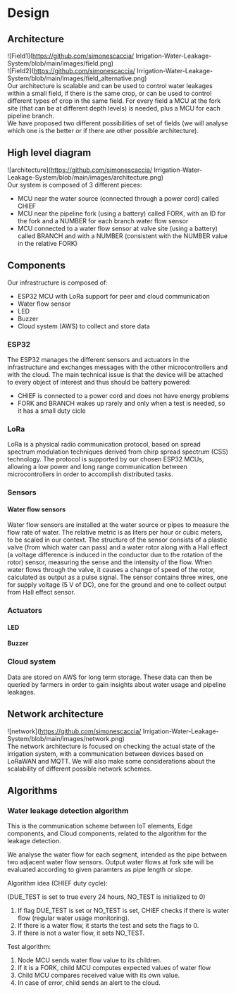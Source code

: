 # Design

## Architecture 
![Field1](https://github.com/simonescaccia/
Irrigation-Water-Leakage-System/blob/main/images/field.png) <br/>
![Field2](https://github.com/simonescaccia/
Irrigation-Water-Leakage-System/blob/main/images/field_alternative.png) <br/>
Our architecture is scalable and can be used to control water leakages within a small field, if there is the same crop, or can be used to control different types of crop in the same field. For every field a MCU at the fork site (that can be at different depth levels) is needed, plus a MCU for each pipeline branch.</br>
We have proposed two different possibilities of set of fields (we will analyse which one is the better or if there are other possible architecture).

## High level diagram
![architecture](https://github.com/simonescaccia/
Irrigation-Water-Leakage-System/blob/main/images/architecture.png) <br/>
Our system is composed of 3 different pieces:
* MCU near the water source (connected through a power cord) called CHIEF
* MCU near the pipeline fork (using a battery) called FORK, with an ID for the fork and a NUMBER for each branch water flow sensor
* MCU connected to a water flow sensor at valve site (using a battery) called BRANCH and with a NUMBER (consistent with the NUMBER value in the relative FORK)

## Components
Our infrastructure is composed of:
* ESP32 MCU with LoRa support for peer and cloud communication 
* Water flow sensor
* LED
* Buzzer
* Cloud system (AWS) to collect and store data


### ESP32
The ESP32 manages the different sensors and actuators in the infrastructure and exchanges messages with the other microcontrollers and with the cloud. The main technical issue is that the device will be attached to every object of interest and thus should be battery powered:
* CHIEF is connected to a power cord and does not have energy problems
* FORK and BRANCH wakes up rarely and only when a test is needed, so it has a small duty cicle

### LoRa
LoRa is a physical radio communication protocol, based on spread spectrum modulation techniques derived from chirp spread spectrum (CSS) technology. The protocol is supported by our chosen ESP32 MCUs, allowing a low power and long range communication between microcontrollers in order to accomplish distributed tasks.

### Sensors
#### Water flow sensors
Water flow sensors are installed at the water source or pipes to measure the flow rate of water. The relative metric is as liters per hour or cubic meters, to be scaled in our context. The structure of the sensor consists of a plastic valve (from which water can pass) and a water rotor along with a Hall effect (a voltage difference is induced in the conductor due to the rotation of the rotor) sensor, measuring the sense and the intensity of the flow. When water flows through the valve, it causes a change of speed of the rotor, calculated as output as a pulse signal. The sensor contains three wires, one for supply voltage (5 V of DC), one for the ground and one to collect output from Hall effect sensor. 

### Actuators
#### LED

#### Buzzer

### Cloud system
Data are stored on AWS for long term storage. These data can then be queried by farmers in order to gain insights about water usage and pipeline leakages.

## Network architecture 
![network](https://github.com/simonescaccia/
Irrigation-Water-Leakage-System/blob/main/images/network.png) <br/>
The network architecture is focused on checking the actual state of the irrigation system, with a communication between devices based on LoRaWAN and MQTT. We will also make some considerations about the scalability of different possible network schemes.

## Algorithms 
### Water leakage detection algorithm
This is the communication scheme between IoT elements, Edge components, and Cloud components, related to the algorithm for the leakage detection.

We analyse the water flow for each segment, intended as the pipe between two adjacent water flow sensors. Output water flows at fork site will be evaluated according to given paramters as pipe length or slope. 

Algorithm idea (CHIEF duty cycle):

(DUE_TEST is set to true every 24 hours, NO_TEST is initialized to 0)

1. If flag DUE_TEST is set or NO_TEST is set, CHIEF checks if there is water flow (regular water usage monitoring).
2. If there is a water flow, it starts the test and sets the flags to 0.
3. If there is not a water flow, it sets NO_TEST.

Test algorithm:

1. Node MCU sends water flow value to its children.
2. If it is a FORK, child MCU computes expected values of water flow
3. Child MCU compares received value with its own value.
4. In case of error, child sends an alert to the cloud.
